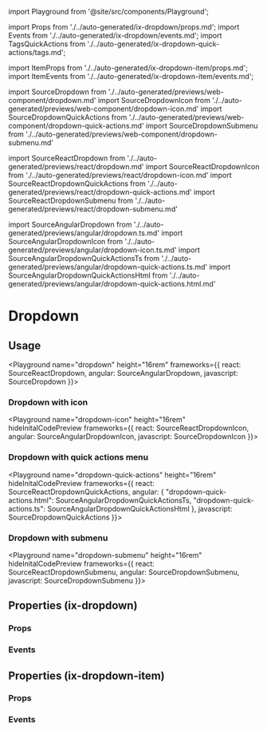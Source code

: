 import Playground from '@site/src/components/Playground';

import Props from './../auto-generated/ix-dropdown/props.md';
import Events from './../auto-generated/ix-dropdown/events.md';
import TagsQuickActions from './../auto-generated/ix-dropdown-quick-actions/tags.md';

import ItemProps from './../auto-generated/ix-dropdown-item/props.md';
import ItemEvents from './../auto-generated/ix-dropdown-item/events.md';

import SourceDropdown from './../auto-generated/previews/web-component/dropdown.md'
import SourceDropdownIcon from './../auto-generated/previews/web-component/dropdown-icon.md'
import SourceDropdownQuickActions from './../auto-generated/previews/web-component/dropdown-quick-actions.md'
import SourceDropdownSubmenu from './../auto-generated/previews/web-component/dropdown-submenu.md'

import SourceReactDropdown from './../auto-generated/previews/react/dropdown.md'
import SourceReactDropdownIcon from './../auto-generated/previews/react/dropdown-icon.md'
import SourceReactDropdownQuickActions from './../auto-generated/previews/react/dropdown-quick-actions.md'
import SourceReactDropdownSubmenu from './../auto-generated/previews/react/dropdown-submenu.md'

import SourceAngularDropdown from './../auto-generated/previews/angular/dropdown.ts.md'
import SourceAngularDropdownIcon from './../auto-generated/previews/angular/dropdown-icon.ts.md'
import SourceAngularDropdownQuickActionsTs from './../auto-generated/previews/angular/dropdown-quick-actions.ts.md'
import SourceAngularDropdownQuickActionsHtml from './../auto-generated/previews/angular/dropdown-quick-actions.html.md'

# Dropdown

## Usage

<Playground
name="dropdown" height="16rem"
frameworks={{
  react: SourceReactDropdown,
  angular: SourceAngularDropdown,
  javascript: SourceDropdown
}}></Playground>

### Dropdown with icon

<Playground
name="dropdown-icon" height="16rem"
hideInitalCodePreview
frameworks={{
  react: SourceReactDropdownIcon,
  angular: SourceAngularDropdownIcon,
  javascript: SourceDropdownIcon
}}></Playground>

### Dropdown with quick actions menu

<TagsQuickActions />

<Playground
name="dropdown-quick-actions" height="16rem"
hideInitalCodePreview
frameworks={{
  react: SourceReactDropdownQuickActions,
      angular: {
        "dropdown-quick-actions.html": SourceAngularDropdownQuickActionsTs,
        "dropdown-quick-actions.ts": SourceAngularDropdownQuickActionsHtml
    },
  javascript: SourceDropdownQuickActions
}}></Playground>

### Dropdown with submenu

<Playground
name="dropdown-submenu" height="16rem"
hideInitalCodePreview
frameworks={{
  react: SourceReactDropdownSubmenu,
  angular: SourceDropdownSubmenu,
  javascript: SourceDropdownSubmenu
}}></Playground>

## Properties (ix-dropdown)

### Props

<Props />

### Events

<Events />

## Properties (ix-dropdown-item)

### Props

<ItemProps />

### Events

<ItemEvents />
